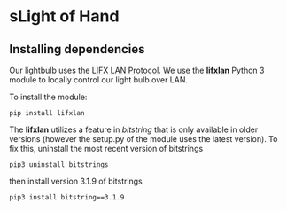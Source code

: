# sLight of Hand

## Installing dependencies

Our lightbulb uses the [LIFX LAN Protocol](https://lan.developer.lifx.com/). We use the [**lifxlan**](https://github.com/mclarkk/lifxlan) Python 3 module to locally control our light bulb over LAN.

To install the module:

`pip install lifxlan`

The **lifxlan** utilizes a feature in *bitstring* that is only available in older versions (however the setup.py of the module uses the latest version). To fix this, uninstall the most recent version of bitstrings

`pip3 uninstall bitstrings`

then install version 3.1.9 of bitstrings

`pip3 install bitstring==3.1.9`